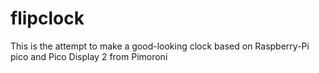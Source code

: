 # flipclock
This is the attempt to make a good-looking clock based on Raspberry-Pi pico and Pico Display 2 from Pimoroni
